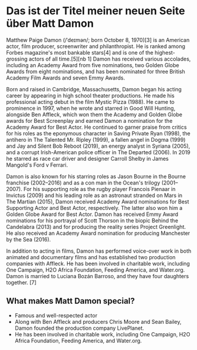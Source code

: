 # Das ist der Titel meiner neuen Seite über Matt Damon

Matthew Paige Damon (/ˈdeɪmən/; born October 8, 1970)[3] is an American actor, film producer, screenwriter and philanthropist. He is ranked among Forbes magazine's most bankable stars[4] and is one of the highest-grossing actors of all time.[5][nb 1] Damon has received various accolades, including an Academy Award from five nominations, two Golden Globe Awards from eight nominations, and has been nominated for three British Academy Film Awards and seven Emmy Awards.

Born and raised in Cambridge, Massachusetts, Damon began his acting career by appearing in high school theater productions. He made his professional acting debut in the film Mystic Pizza (1988). He came to prominence in 1997, when he wrote and starred in Good Will Hunting, alongside Ben Affleck, which won them the Academy and Golden Globe awards for Best Screenplay and earned Damon a nomination for the Academy Award for Best Actor. He continued to garner praise from critics for his roles as the eponymous character in Saving Private Ryan (1998), the antihero in The Talented Mr. Ripley (1999), a fallen angel in Dogma (1999) and Jay and Silent Bob Reboot (2019), an energy analyst in Syriana (2005), and a corrupt Irish-American police officer in The Departed (2006). In 2019 he starred as race car driver and designer Carroll Shelby in James Mangold's Ford v Ferrari.

Damon is also known for his starring roles as Jason Bourne in the Bourne franchise (2002–2016) and as a con man in the Ocean's trilogy (2001–2007). For his supporting role as the rugby player Francois Pienaar in Invictus (2009) and his leading role as an astronaut stranded on Mars in The Martian (2015), Damon received Academy Award nominations for Best Supporting Actor and Best Actor, respectively. The latter also won him a Golden Globe Award for Best Actor. Damon has received Emmy Award nominations for his portrayal of Scott Thorson in the biopic Behind the Candelabra (2013) and for producing the reality series Project Greenlight. He also received an Academy Award nomination for producing Manchester by the Sea (2016).

In addition to acting in films, Damon has performed voice-over work in both animated and documentary films and has established two production companies with Affleck. He has been involved in charitable work, including One Campaign, H2O Africa Foundation, Feeding America, and Water.org. Damon is married to Luciana Bozán Barroso, and they have four daughters together. [7]

## What makes Matt Damon special?

* Famous and well-respected actor
* Along with Ben Affleck and producers Chris Moore and Sean Bailey, Damon founded the production company LivePlanet.
* He has been involved in charitable work, including One Campaign, H2O Africa Foundation, Feeding America, and Water.org.
